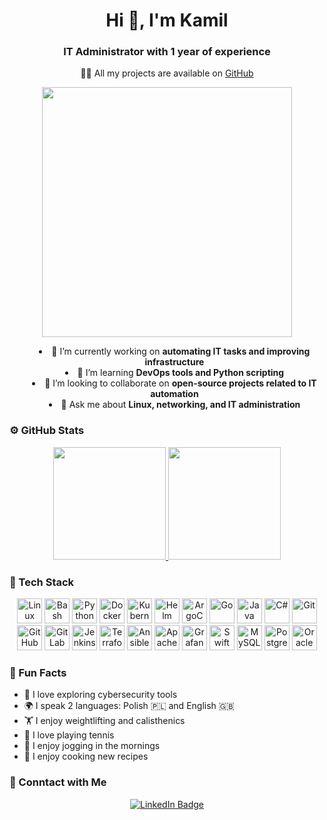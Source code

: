 <h1 align="center">Hi 👋, I'm Kamil</h1>
<h3 align="center">IT Administrator with 1 year of experience</h3>

<p align="center">👨‍💻 All my projects are available on <a href="https://github.com/Kamilq99">GitHub</a></p>

<p align="center">
  <img src="https://media.giphy.com/media/qgQUggAC3Pfv687qPC/giphy.gif" width="400">
</p>

<ul style="text-align: center; list-style-position: inside;">
  <li>🔭 I’m currently working on <strong>automating IT tasks and improving infrastructure</strong></li>
  <li>🌱 I’m learning <strong>DevOps tools and Python scripting</strong></li>
  <li>👯 I’m looking to collaborate on <strong>open-source projects related to IT automation</strong></li>
  <li>💬 Ask me about <strong>Linux, networking, and IT administration</strong></li>
</ul>

### ⚙️ GitHub Stats

<p align="center">
  <a href="https://github.com/Kamilq99">
    <img height="180em" src="https://github-readme-stats.vercel.app/api?username=Kamilq99&show_icons=true&theme=algolia&include_all_commits=true&count_private=true"/>
    <img height="180em" src="https://github-readme-stats.vercel.app/api/top-langs/?username=Kamilq99&layout=compact&langs_count=8&theme=algolia"/>
  </a>
</p>

### 🧰 Tech Stack

<p align="center">
  <img src="https://cdn.jsdelivr.net/gh/devicons/devicon/icons/linux/linux-original.svg" height="40" alt="Linux"/>
  <img src="https://cdn.jsdelivr.net/gh/devicons/devicon/icons/bash/bash-original.svg" height="40" alt="Bash"/>
  <img src="https://cdn.jsdelivr.net/gh/devicons/devicon/icons/python/python-original.svg" height="40" alt="Python"/>
  <img src="https://cdn.jsdelivr.net/gh/devicons/devicon/icons/docker/docker-original.svg" height="40" alt="Docker"/>
  <img src="https://cdn.jsdelivr.net/gh/devicons/devicon/icons/kubernetes/kubernetes-plain.svg" height="40" alt="Kubernetes"/>
  <img src="https://cdn.jsdelivr.net/gh/devicons/devicon/icons/helm/helm-original.svg" height="40" alt="Helm"/>
  <img src="https://cdn.jsdelivr.net/gh/devicons/devicon/icons/argocd/argocd-original.svg" height="40" alt="ArgoCD"/>
  <img src="https://cdn.jsdelivr.net/gh/devicons/devicon/icons/go/go-original.svg" height="40" alt="Go"/>
  <img src="https://cdn.jsdelivr.net/gh/devicons/devicon/icons/java/java-original.svg" height="40" alt="Java"/>
  <img src="https://cdn.jsdelivr.net/gh/devicons/devicon/icons/csharp/csharp-original.svg" height="40" alt="C#"/>
  <img src="https://cdn.jsdelivr.net/gh/devicons/devicon/icons/git/git-original.svg" height="40" alt="Git"/>
  <img src="https://cdn.jsdelivr.net/gh/devicons/devicon/icons/github/github-original.svg" height="40" alt="GitHub"/>
  <img src="https://cdn.jsdelivr.net/gh/devicons/devicon/icons/gitlab/gitlab-original.svg" height="40" alt="GitLab"/>
  <img src="https://cdn.jsdelivr.net/gh/devicons/devicon/icons/jenkins/jenkins-original.svg" height="40" alt="Jenkins"/>
  <img src="https://cdn.jsdelivr.net/gh/devicons/devicon/icons/terraform/terraform-original.svg" height="40" alt="Terraform"/>
  <img src="https://cdn.jsdelivr.net/gh/devicons/devicon/icons/ansible/ansible-original.svg" height="40" alt="Ansible"/>
  <img src="https://cdn.jsdelivr.net/gh/devicons/devicon/icons/apachekafka/apachekafka-original.svg" height="40" alt="Apache Kafka"/>
  <img src="https://cdn.jsdelivr.net/gh/devicons/devicon/icons/grafana/grafana-original.svg" height="40" alt="Grafana"/>
  <img src="https://cdn.jsdelivr.net/gh/devicons/devicon/icons/swift/swift-original.svg" height="40" alt="Swift"/>
  <img src="https://cdn.jsdelivr.net/gh/devicons/devicon/icons/mysql/mysql-original.svg" height="40" alt="MySQL"/>
  <img src="https://cdn.jsdelivr.net/gh/devicons/devicon/icons/postgresql/postgresql-original.svg" height="40" alt="PostgreSQL"/>
  <img src="https://cdn.jsdelivr.net/gh/devicons/devicon/icons/oracle/oracle-original.svg" height="40" alt="Oracle Database"/>
</p>

### 🎉 Fun Facts

- 🔐 I love exploring cybersecurity tools
- 🌍 I speak 2 languages: Polish 🇵🇱 and English 🇬🇧
- 🏋️ I enjoy weightlifting and calisthenics
- 🎾 I love playing tennis
- 🏃 I enjoy jogging in the mornings
- 🍳 I enjoy cooking new recipes


### 🤝 Conntact with Me

<p align="center">
  <a href="https://www.linkedin.com/in/kamil-kielich-4a7a67241/">
    <img src="https://img.shields.io/badge/LinkedIn-Kamil%20Kielich-blue?style=flat&logo=linkedin" alt="LinkedIn Badge"/>
  </a>
</p>

